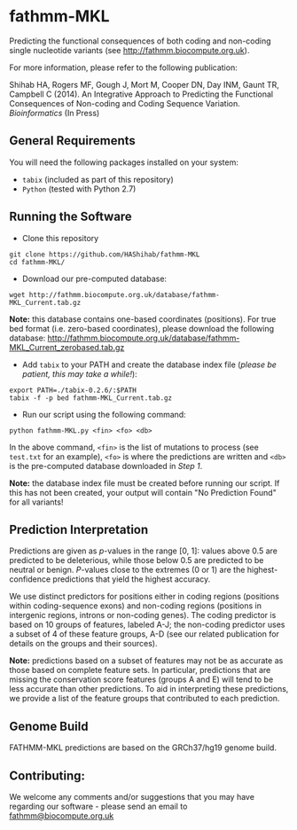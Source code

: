 # fathmm-MKL

Predicting the functional consequences of both coding and non-coding single nucleotide variants (see http://fathmm.biocompute.org.uk).

For more information, please refer to the following publication:

Shihab HA, Rogers MF, Gough J, Mort M, Cooper DN, Day INM, Gaunt TR, Campbell C (2014). An Integrative Approach to Predicting the Functional Consequences of Non-coding and Coding Sequence Variation. *Bioinformatics* (In Press)

## General Requirements

You will need the following packages installed on your system:

* ```tabix``` (included as part of this repository)
* ```Python``` (tested with Python 2.7)

## Running the Software

* Clone this repository

```
git clone https://github.com/HAShihab/fathmm-MKL
cd fathmm-MKL/
```

* Download our pre-computed database:

```
wget http://fathmm.biocompute.org.uk/database/fathmm-MKL_Current.tab.gz
```

**Note:** this database contains one-based coordinates (positions).  For true bed format (i.e. zero-based coordinates), please download the following database: http://fathmm.biocompute.org.uk/database/fathmm-MKL_Current_zerobased.tab.gz

* Add `tabix` to your PATH and create the database index file (*please be patient, this may take a while!*):

```
export PATH=./tabix-0.2.6/:$PATH
tabix -f -p bed fathmm-MKL_Current.tab.gz
```

* Run our script using the following command:

```
python fathmm-MKL.py <fin> <fo> <db>
```

In the above command, ```<fin>``` is the list of mutations to process (see ```test.txt``` for an example), ```<fo>``` is where the predictions are written and ```<db>``` is the pre-computed database downloaded in *Step 1*.

**Note:** the database index file must be created before running our script.  If this has not been created, your output will contain "No Prediction Found" for all variants!

## Prediction Interpretation

Predictions are given as *p*-values in the range [0, 1]: values above 0.5 are predicted to be deleterious, while those below 0.5 are predicted to be neutral or benign. *P*-values close to the extremes (0 or 1) are the highest-confidence predictions that yield the highest accuracy.

We use distinct predictors for positions either in coding regions (positions within coding-sequence exons) and non-coding regions (positions in intergenic regions, introns or non-coding genes). The coding predictor is based on 10 groups of features, labeled A-J; the non-coding predictor uses a subset of 4 of these feature groups, A-D (see our related publication for details on the groups and their sources).

**Note:** predictions based on a subset of features may not be as accurate as those based on complete feature sets. In particular, predictions that are missing the conservation score features (groups A and E) will tend to be less accurate than other predictions. To aid in interpreting these predictions, we provide a list of the feature groups that contributed to each prediction. 

## Genome Build

FATHMM-MKL predictions are based on the GRCh37/hg19 genome build.

## Contributing:

We welcome any comments and/or suggestions that you may have regarding our software - please send an email to fathmm@biocompute.org.uk

